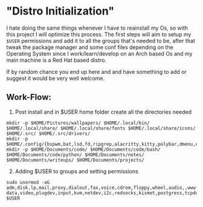 # "Distro Initialization"

I hate doing the same things whenever I have to reainstall my Os, so with this project I will optimize this process. The first
steps will aim to setup my `$USER` permissions and add it to all the groups that's needed to be, after that tweak the package
manager and some conf files depending on the Operating System since I work/learn/develop on an Arch based Os and my main machine
is a Red Hat based distro.

If by random chance you end up here and and have something to add or suggest it would be very well welcome.

## Work-Flow:
1. Post install and in $USER home folder create all the directories needed

``` 
mkdir -p $HOME/Pictures/wallpapers/ $HOME/.local/bin/ $HOME/.local/share/ $HOME/.local/share/fonts $HOME/.local/share/icons/ $HOME/.src/ $HOME/.src/drivers/
mkdir -p $HOME/.config/{bspwm,bat,lsd,fd,ripgrep,alacritty,kitty,polybar,dmenu,eww,nvim,vim,zsh,bash,xplr,ranger,sxhkd,i3,autostart,neofetch,nuclei,protonvpn,termshark,dunst}
mkdir -p $HOME/Documents/code/ $HOME/Documents/code/bash/ $HOME/Documents/code/python/ $HOME/Documents/notes/ $HOME/Documents/writeups/ $HOME/Documents/projects/
```

2. Adding $USER to groups and setting permissions

```
sudo usermod -aG adm,disk,lp,mail,proxy,dialout,fax,voice,cdrom,floppy,wheel,audio,,www-data,video,plugdev,input,kvm,netdev,i2c,redsocks,kismet,postgress,tcpdump,bluetooth,redis,mosquitto,scanner,wireshark,docker,vboxusers,vboxsf,storage,http $USER
```